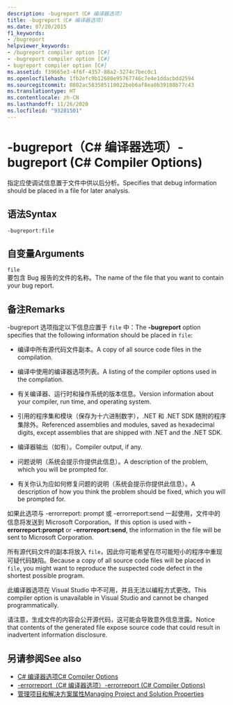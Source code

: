 ```yaml
---
description: -bugreport（C# 编译器选项）
title: -bugreport（C# 编译器选项）
ms.date: 07/20/2015
f1_keywords:
- /bugreport
helpviewer_keywords:
- /bugreport compiler option [C#]
- -bugreport compiler option [C#]
- bugreport compiler option [C#]
ms.assetid: f39665e3-4f6f-4357-88a2-3274c7bec0c1
ms.openlocfilehash: 1fb2efc9b12680e95767746c7e4e1ddacbdd2594
ms.sourcegitcommit: 0802ac583585110022beb6af8ea0b39188b77c43
ms.translationtype: HT
ms.contentlocale: zh-CN
ms.lasthandoff: 11/26/2020
ms.locfileid: "93281501"
---
```

# <a name="-bugreport-c-compiler-options"></a><span data-ttu-id="c7709-103">-bugreport（C# 编译器选项）</span><span class="sxs-lookup"><span data-stu-id="c7709-103">-bugreport (C# Compiler Options)</span></span>

<span data-ttu-id="c7709-104">指定应使调试信息置于文件中供以后分析。</span><span class="sxs-lookup"><span data-stu-id="c7709-104">Specifies that debug information should be placed in a file for later analysis.</span></span>  
  
## <a name="syntax"></a><span data-ttu-id="c7709-105">语法</span><span class="sxs-lookup"><span data-stu-id="c7709-105">Syntax</span></span>  
  
```console  
-bugreport:file  
```  
  
## <a name="arguments"></a><span data-ttu-id="c7709-106">自变量</span><span class="sxs-lookup"><span data-stu-id="c7709-106">Arguments</span></span>  

 `file`  
 <span data-ttu-id="c7709-107">要包含 Bug 报告的文件的名称。</span><span class="sxs-lookup"><span data-stu-id="c7709-107">The name of the file that you want to contain your bug report.</span></span>  
  
## <a name="remarks"></a><span data-ttu-id="c7709-108">备注</span><span class="sxs-lookup"><span data-stu-id="c7709-108">Remarks</span></span>  

 <span data-ttu-id="c7709-109">-bugreport 选项指定以下信息应置于 `file` 中：</span><span class="sxs-lookup"><span data-stu-id="c7709-109">The **-bugreport** option specifies that the following information should be placed in `file`:</span></span>  
  
- <span data-ttu-id="c7709-110">编译中所有源代码文件副本。</span><span class="sxs-lookup"><span data-stu-id="c7709-110">A copy of all source code files in the compilation.</span></span>  
  
- <span data-ttu-id="c7709-111">编译中使用的编译器选项列表。</span><span class="sxs-lookup"><span data-stu-id="c7709-111">A listing of the compiler options used in the compilation.</span></span>  
  
- <span data-ttu-id="c7709-112">有关编译器、运行时和操作系统的版本信息。</span><span class="sxs-lookup"><span data-stu-id="c7709-112">Version information about your compiler, run time, and operating system.</span></span>  
  
- <span data-ttu-id="c7709-113">引用的程序集和模块（保存为十六进制数字），.NET 和 .NET SDK 随附的程序集除外。</span><span class="sxs-lookup"><span data-stu-id="c7709-113">Referenced assemblies and modules, saved as hexadecimal digits, except assemblies that are shipped with .NET and the .NET SDK.</span></span>  
  
- <span data-ttu-id="c7709-114">编译器输出（如有）。</span><span class="sxs-lookup"><span data-stu-id="c7709-114">Compiler output, if any.</span></span>  
  
- <span data-ttu-id="c7709-115">问题说明（系统会提示你提供此信息）。</span><span class="sxs-lookup"><span data-stu-id="c7709-115">A description of the problem, which you will be prompted for.</span></span>  
  
- <span data-ttu-id="c7709-116">有关你认为应如何修复问题的说明（系统会提示你提供此信息）。</span><span class="sxs-lookup"><span data-stu-id="c7709-116">A description of how you think the problem should be fixed, which you will be prompted for.</span></span>  
  
 <span data-ttu-id="c7709-117">如果此选项与 -errorreport: prompt 或 -errorreport:send 一起使用，文件中的信息将发送到 Microsoft Corporation。</span><span class="sxs-lookup"><span data-stu-id="c7709-117">If this option is used with **-errorreport:prompt** or **-errorreport:send**, the information in the file will be sent to Microsoft Corporation.</span></span>  
  
 <span data-ttu-id="c7709-118">所有源代码文件的副本将放入 `file`，因此你可能希望在尽可能短小的程序中重现可疑代码缺陷。</span><span class="sxs-lookup"><span data-stu-id="c7709-118">Because a copy of all source code files will be placed in `file`, you might want to reproduce the suspected code defect in the shortest possible program.</span></span>  
  
 <span data-ttu-id="c7709-119">此编译器选项在 Visual Studio 中不可用，并且无法以编程方式更改。</span><span class="sxs-lookup"><span data-stu-id="c7709-119">This compiler option is unavailable in Visual Studio and cannot be changed programmatically.</span></span>  
  
 <span data-ttu-id="c7709-120">请注意，生成文件的内容会公开源代码，这可能会导致意外信息泄露。</span><span class="sxs-lookup"><span data-stu-id="c7709-120">Notice that contents of the generated file expose source code that could result in inadvertent information disclosure.</span></span>  
  
## <a name="see-also"></a><span data-ttu-id="c7709-121">另请参阅</span><span class="sxs-lookup"><span data-stu-id="c7709-121">See also</span></span>

- [<span data-ttu-id="c7709-122">C# 编译器选项</span><span class="sxs-lookup"><span data-stu-id="c7709-122">C# Compiler Options</span></span>](./index.md)
- [<span data-ttu-id="c7709-123">-errorreport（C# 编译器选项）</span><span class="sxs-lookup"><span data-stu-id="c7709-123">-errorreport (C# Compiler Options)</span></span>](./errorreport-compiler-option.md)
- [<span data-ttu-id="c7709-124">管理项目和解决方案属性</span><span class="sxs-lookup"><span data-stu-id="c7709-124">Managing Project and Solution Properties</span></span>](/visualstudio/ide/managing-project-and-solution-properties)
